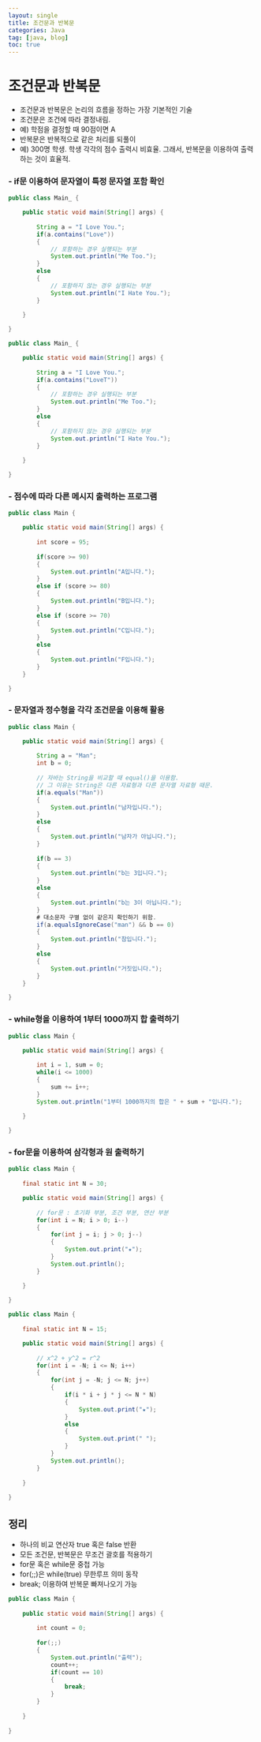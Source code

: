 ```yaml
---
layout: single
title: 조건문과 반복문
categories: Java
tag: [java, blog]
toc: true
---
```


# 조건문과 반복문
- 조건문과 반복문은 논리의 흐름을 정하는 가장 기본적인 기술
- 조건문은 조건에 따라 결정내림. 
- 예) 학점을 결정할 때 90점이면 A
- 반복문은 반복적으로 같은 처리를 되풀이
- 예) 300명 학생. 학생 각각의 점수 출력시 비효율. 그래서, 반복문을 이용하여 출력하는 것이 효율적.

### - if문 이용하여 문자열이 특정 문자열 포함 확인

```java
public class Main_ {

	public static void main(String[] args) {
		
		String a = "I Love You.";
		if(a.contains("Love"))
		{
			// 포함하는 경우 실행되는 부분
			System.out.println("Me Too.");
		}
		else
		{
			// 포함하지 않는 경우 실행되는 부분
			System.out.println("I Hate You.");
		}
		
	}

}
```

```java
public class Main_ {

	public static void main(String[] args) {
		
		String a = "I Love You.";
		if(a.contains("LoveT"))
		{
			// 포함하는 경우 실행되는 부분
			System.out.println("Me Too.");
		}
		else
		{
			// 포함하지 않는 경우 실행되는 부분
			System.out.println("I Hate You.");
		}
		
	}

}
```

### - 점수에 따라 다른 메시지 출력하는 프로그램

```java
public class Main {

	public static void main(String[] args) {
		
		int score = 95;
		
		if(score >= 90)
		{
			System.out.println("A입니다.");
		}
		else if (score >= 80)
		{
			System.out.println("B입니다.");
		}
		else if (score >= 70)
		{
			System.out.println("C입니다.");
		}
		else
		{
			System.out.println("F입니다.");
		}
	}

}
```

### - 문자열과 정수형을 각각 조건문을 이용해 활용

```java
public class Main {

	public static void main(String[] args) {
		
		String a = "Man";
		int b = 0;
		
		// 자바는 String을 비교할 때 equal()을 이용함.
		// 그 이유는 String은 다른 자료형과 다른 문자열 자료형 때문.
		if(a.equals("Man"))
		{
			System.out.println("남자입니다.");
		}
		else
		{
			System.out.println("남자가 아닙니다.");
		}
		
		if(b == 3)
		{
			System.out.println("b는 3입니다.");
		}
		else
		{
			System.out.println("b는 3이 아닙니다.");
		}
		# 대소문자 구별 없이 같은지 확인하기 위함.
		if(a.equalsIgnoreCase("man") && b == 0)
		{
			System.out.println("참입니다.");
		}
		else
		{
			System.out.println("거짓입니다.");
		}
	}

}
```

### - while형을 이용하여 1부터 1000까지 합 출력하기

```java
public class Main {

	public static void main(String[] args) {
		
		int i = 1, sum = 0;
		while(i <= 1000)
		{
			sum += i++;
		}
		System.out.println("1부터 1000까지의 합은 " + sum + "입니다.");
		
	}

}
```

### - for문을 이용하여 삼각형과 원 출력하기

```java
public class Main {
	
	final static int N = 30;

	public static void main(String[] args) {
		
		// for문 : 초기화 부분, 조건 부분, 연산 부분
		for(int i = N; i > 0; i--)
		{
			for(int j = i; j > 0; j--)
			{
				System.out.print("★");
			}
			System.out.println();
		}

	}
	
}
```

```java
public class Main {
	
	final static int N = 15;

	public static void main(String[] args) {
		
		// x^2 + y^2 = r^2
		for(int i = -N; i <= N; i++)
		{
			for(int j = -N; j <= N; j++)
			{
				if(i * i + j * j <= N * N)
				{
					System.out.print("★");
				}
				else
				{
					System.out.print(" ");
				}
			}
			System.out.println();
		}
		
	}
	
}
```

## 정리
- 하나의 비교 연산자 true 혹은 false 반환
- 모든 조건문, 반복문은 무조건 괄호를 적용하기
- for문 혹은 while문 중첩 가능
- for(;;)은 while(true) 무한루프 의미 동작
- break; 이용하여 반복문 빠져나오기 가능

```java
public class Main {
	
	public static void main(String[] args) {
		
		int count = 0;
		
		for(;;)
		{
			System.out.println("출력");
			count++;
			if(count == 10)
			{
				break;
			}
		}
				
	}
	
}
```

